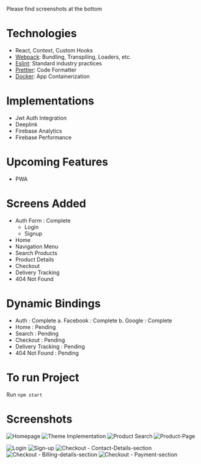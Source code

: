 Please find screenshots at the bottom

# Technologies
  - React, Context, Custom Hooks
  - [Webpack](https://webpack.js.org/): Bundling, Transpiling, Loaders, etc. 
  - [Eslint](https://eslint.org/): Standard industry practices
  - [Prettier](https://prettier.io/): Code Formatter 
  - [Docker](https://www.docker.com/): App Containerization
  
# Implementations
 - Jwt Auth Integration
 - Deeplink
 - Firebase Analytics
 - Firebase Performance

# Upcoming Features
 - PWA

# Screens Added
 - Auth Form : Complete
   - Login 
   - Signup 
 - Home
 - Navigation Menu
 - Search Products
 - Product Details
 - Checkout
 - Delivery Tracking
 - 404 Not Found

# Dynamic Bindings
 - Auth : Complete
   a. Facebook : Complete
   b. Google : Complete
 - Home : Pending
 - Search : Pending
 - Checkout : Pending
 - Delivery Tracking : Pending
 - 404 Not Found : Pending

# To run Project
Run `npm start`

# Screenshots
![Homepage](https://github.com/user-attachments/assets/932087ea-bf11-4e00-9211-6f0384324605)
![Theme Implementation](https://github.com/user-attachments/assets/e9c943a6-f236-4e5f-86e5-91e0806048a0)
![Product Search](https://github.com/user-attachments/assets/7f6c1272-9332-4de5-b825-784da04fb27e)
![Product-Page](https://github.com/user-attachments/assets/64d7eed8-1bc6-4786-8cae-f542773127e5)

![Login](https://github.com/user-attachments/assets/6189ea07-bd86-4b64-9e9e-387e8073e621)
![Sign-up](https://github.com/user-attachments/assets/0a958600-568f-4f1b-be69-331b30ba7b2f)
![Checkout - Contact-Details-section](https://github.com/user-attachments/assets/26c8d1f4-6383-4d5c-9232-3fd2036424cd)
![Checkout - Billing-details-section](https://github.com/user-attachments/assets/5ef71b6d-f769-463f-914e-c23425dabaa1)
![Checkout - Payment-section](https://github.com/user-attachments/assets/f79c6f45-b825-4f30-a7c9-e49c4eb80777)
